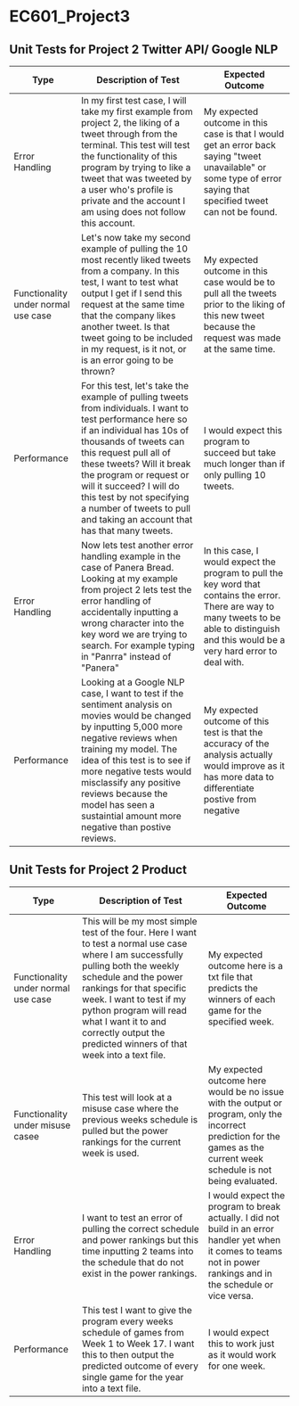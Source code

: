 # EC601_Project3

## Unit Tests for Project 2 Twitter API/ Google NLP

| Type | Description of Test | Expected Outcome | 
| ----------- | ----------- | ----------- |
| Error Handling | In my first test case, I will take my first example from project 2, the liking of a tweet through from the terminal. This test will test the functionality of this program by trying to like a tweet that was tweeted by a user who's profile is private and the account I am using does not follow this account. | My expected outcome in this case is that I would get an error back saying "tweet unavailable" or some type of error saying that specified tweet can not be found. |
| Functionality under normal use case | Let's now take my second example of pulling the 10 most recently liked tweets from a company. In this test, I want to test what output I get if I send this request at the same time that the company likes another tweet. Is that tweet going to be included in my request, is it not, or is an error going to be thrown? | My expected outcome in this case would be to pull all the tweets prior to the liking of this new tweet because the request was made at the same time. |
| Performance | For this test, let's take the example of pulling tweets from individuals. I want to test performance here so if an individual has 10s of thousands of tweets can this request pull all of these tweets? Will it break the program or request or will it succeed? I will do this test by not specifying a number of tweets to pull and taking an account that has that many tweets. | I would expect this program to succeed but take much longer than if only pulling 10 tweets. |
| Error Handling | Now lets test another error handling example in the case of Panera Bread. Looking at my example from project 2 lets test the error handling of accidentally inputting a wrong character into the key word we are trying to search. For example typing in "Panrra" instead of "Panera" | In this case, I would expect the program to pull the key word that contains the error. There are way to many tweets to be able to distinguish and this would be a very hard error to deal with. |
| Performance | Looking at a Google NLP case, I want to test if the sentiment analysis on movies would be changed by inputting 5,000 more negative reviews when training my model. The idea of this test is to see if more negative tests would misclassify any positive reviews because the model has seen a sustaintial amount more negative than postive reviews.| My expected outcome of this test is that the accuracy of the analysis actually would improve as it has more data to differentiate postive from negative  |

## Unit Tests for Project 2 Product
| Type | Description of Test | Expected Outcome | 
| ----------- | ----------- | ----------- |
| Functionality under normal use case | This will be my most simple test of the four. Here I want to test a normal use case where I am successfully pulling both the weekly schedule and the power rankings for that specific week. I want to test if my python program will read what I want it to and correctly output the predicted winners of that week into a text file. | My expected outcome here is a txt file that predicts the winners of each game for the specified week. |
| Functionality under misuse casee | This test will look at a misuse case where the previous weeks schedule is pulled but the power rankings for the current week  is used. | My expected outcome here would be no issue with the output or program, only the incorrect prediction for the games as the current week schedule is not being evaluated. |
| Error Handling | I want to test an error of pulling the correct schedule and power rankings but this time inputting 2 teams into the schedule that do not exist in the power rankings.  | I would expect the program to break actually. I did not build in an error handler yet when it comes to teams not in power rankings and in the schedule or vice versa. |
| Performance | This test I want to give the program every weeks schedule of games from Week 1 to Week 17. I want this to then output the predicted outcome of every single game for the year into a text file. | I would expect this to work just as it would work for one week. |
